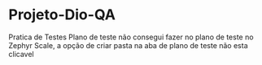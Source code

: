 # Projeto-Dio-QA
 Pratica de Testes
Plano de teste não consegui fazer no plano de teste no Zephyr Scale, a opção de criar pasta na aba de plano de teste não esta clicavel